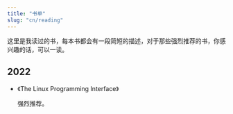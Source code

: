 ```yaml
---
title: "书单"
slug: "cn/reading"
---
```


这里是我读过的书，每本书都会有一段简短的描述，对于那些强烈推荐的书，你感兴趣的话，可以一读。

## 2022
- 《The Linux Programming Interface》
  
	强烈推荐。
